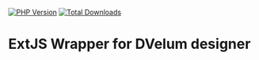 [![PHP Version](https://img.shields.io/badge/php-7.3%2B-blue.svg)](https://packagist.org/packages/dvelum/ext-library)
[![Total Downloads](https://img.shields.io/packagist/dt/dvelum/ext-library.svg?style=flat-square)](https://packagist.org/packages/dvelum/ext-library)

ExtJS Wrapper for DVelum designer
======

